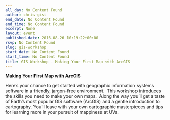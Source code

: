 ```yaml
---
all_day: No Content Found
author: chris-gist
end_date: No Content Found
end_time: No Content Found
excerpt: None
layout: event
published-date: 2016-08-26 10:19:22+00:00
rsvp: No Content Found
slug: gis-workshop
start_date: No Content Found
start_time: No Content Found
title: GIS Workshop - Making Your First Map with ArcGIS
---
```


**Making Your First Map with ArcGIS**

Here’s your chance to get started with geographic information systems software in a friendly, jargon-free environment.  This workshop introduces the skills you need to make your own maps.  Along the way you’ll get a taste of Earth’s most popular GIS software (ArcGIS) and a gentle introduction to cartography. You’ll leave with your own cartographic masterpieces and tips for learning more in your pursuit of mappiness at UVa.
